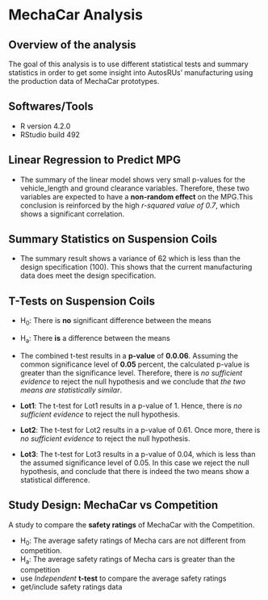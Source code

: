 # MechaCar Analysis

## Overview of the analysis
The goal of this analysis is to use different statistical tests and summary statistics in order to get some insight into AutosRUs’ manufacturing using the production data of MechaCar prototypes.

## Softwares/Tools
- R version 4.2.0 
- RStudio build 492

## Linear Regression to Predict MPG
- The summary of the linear model shows very small p-values for the vehicle_length and ground clearance variables. Therefore, these two variables are expected to have a **non-random effect** on the MPG.This conclusion is reinforced by the high *r-squared value of 0.7*, which shows a significant correlation. 
 

## Summary Statistics on Suspension Coils
- The summary result shows a variance of 62 which is less than the design specification (100). This shows that the current manufacturing data does meet the design specification.


## T-Tests on Suspension Coils
- H<sub>0</sub>: There is **no** significant difference between the means
- H<sub>a</sub>: There **is** a difference between the means

- The combined t-test results in a **p-value** of **0.0.06**. Assuming the common significance level of **0.05** percent, the calculated p-value is greater than the significance level. Therefore, there is *no sufficient evidence* to reject the null hypothesis and we conclude that *the two means are statistically similar*.

- **Lot1**: The t-test for Lot1 results in a p-value of 1. Hence, there is *no sufficient evidence* to reject the null hypothesis. 

- **Lot2**: The t-test for Lot2 results in a p-value of 0.61. Once more, there is *no sufficient evidence* to reject the null hypothesis.
 
- **Lot3**: The t-test for Lot3 results in a p-value of 0.04, which is less than the assumed significance level of 0.05. In this case we reject the null hypothesis, and conclude that there is indeed the two means show a statistical difference. 

## Study Design: MechaCar vs Competition
A study to compare the **safety ratings** of MechaCar with the Competition.
- H<sub>0</sub>: The average safety ratings of Mecha cars are not different from competition.
- H<sub>a</sub>: The average safety ratings of Mecha cars is greater than the competition
- use *Independent* **t-test** to compare the average safety ratings
- get/include safety ratings data


